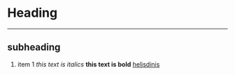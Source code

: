 # Heading
---
## subheading


1. item 1
   *this text is italics*
   **this text is bold**
   [heljsdinis](https://play.picoctf.org/practice)
